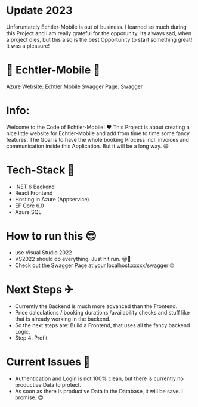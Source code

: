 # Update 2023
Unforuntately Echtler-Mobile is out of business. I learned so much during this Project and i am really grateful for the opporunity. 
Its always sad, when a project dies, but this also is the best Opportunity to start something great! It was a pleasure!


# 🚙 Echtler-Mobile 🚙
Azure Website: [Echtler Mobile](https://echtler-mobile.de) 
Swagger Page:  [Swagger](https://echtler-mobile.de/swagger)

# Info:
Welcome to the Code of Echtler-Mobile! ❤
This Project is about creating a nice little website for Echtler-Mobile and add from time to time some fancy features. 
The Goal is to have the whole booking Process incl. invoices and communication inside this Application. But it will be a long way. 😄

# Tech-Stack 🧡
  - .NET 6 Backend
  - React Frontend
  - Hosting in Azure (Appservice)
  - EF Core 6.0 
  - Azure SQL

# How to run this 😎
  - use Visual Studio 2022
  - VS2022 should do everything. Just hit run. 😜🤑
  - Check out the Swagger Page at your localhost:xxxxx/swagger 🤓

# Next Steps ✈
  - Currently the Backend is much more advanced than the Frontend. 
  - Price dalculations / booking durations /availability checks and stuff like that is already working in the backend.
  - So the next steps are: Build a Frontend, that uses all the fancy backend Logic. 
  - Step 4: Profit

# Current Issues 🦼
  - Authentication and Login is not 100% clean, but there is currently no productive Data to protect.
  - As soon as there is productive Data in the Database, it will be save. I promise. 😍

